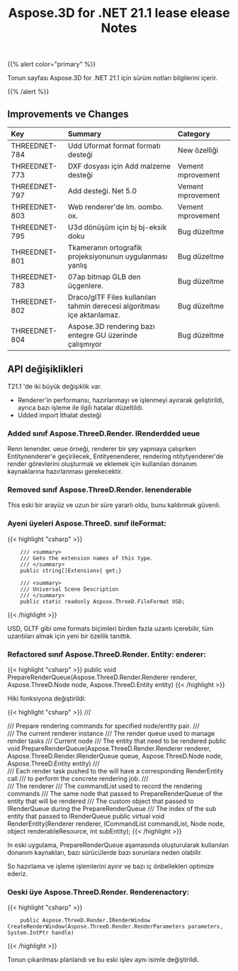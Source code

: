 ﻿---
title: Aspose.3D for .NET 21.1 lease elease Notes
type: docs
weight: 12
url: /tr/net/aspose-3d-for-net-21-1-release-notes/
---
{{% alert color="primary" %}}

Tonun sayfası Aspose.3D for .NET 21.1 için sürüm notları bilgilerini içerir.

{{% /alert %}}
## **Improvements ve Changes**

|**Key**|**Summary**|**Category**|
|:- |:- |:- |
|THREEDNET-784 |Udd Uformat format formatı desteği|New özelliği|
|THREEDNET-773 |DXF dosyası için Add malzeme desteği|Vement mprovement|
|THREEDNET-797 |Add desteği. Net 5.0|Vement mprovement|
|THREEDNET-803 |Web renderer'de Im. oombo. ox.|Vement mprovement|
|THREEDNET-795 |U3d dönüşüm için bj bj-eksik doku|Bug düzeltme|
|THREEDNET-801 |Tkameranın ortografik projeksiyonunun uygulanması yanlış|Bug düzeltme|
|THREEDNET-783 |07ap bitmap GLB den üçgenlere.|Bug düzeltme|
|THREEDNET-802 |Draco/glTF Files kullanılan tahmin derecesi algoritması içe aktarılamaz.|Bug düzeltme|
|THREEDNET-804 |Aspose.3D rendering bazı entegre GU üzerinde çalışmıyor|Bug düzeltme|



## API değişiklikleri ##

T21.1 'de iki büyük değişiklik var.

* Renderer'in performansı, hazırlanmayı ve işlenmeyi ayırarak geliştirildi, ayrıca bazı işleme ile ilgili hatalar düzeltildi.
* Udded import İthalat desteği

### Added sınıf Aspose.ThreeD.Render. IRenderdded ueue

Renn Ienender. ueue örneği, renderer bir şey yapmaya çalışırken Entitynenderer'e geçirilecek, Entityenenderer, rendering ntitytyenderer'de render görevlerini oluşturmak ve eklemek için kullanılan donanım kaynaklarına hazırlanması gerekecektir.


### Removed sınıf Aspose.ThreeD.Render. Ienenderable

This eski bir arayüz ve uzun bir süre yararlı oldu, bunu kaldırmak güvenli.


### Ayeni üyeleri Aspose.ThreeD. sınıf ileFormat:

{{< highlight "csharp" >}}

        /// <summary>
        /// Gets the extension names of this type.
        /// </summary>
        public string[]Extensions{ get;}

        /// <summary>
        /// Universal Scene Description
        /// </summary>
        public static readonly Aspose.ThreeD.FileFormat USD;
{{< /highlight >}}

USD, GLTF gibi ome formats biçimleri birden fazla uzantı içerebilir, tüm uzantıları almak için yeni bir özellik tanıttık.


### Refactored sınıf Aspose.ThreeD.Render. Entity: enderer:

{{< highlight "csharp" >}}
        public void PrepareRenderQueue(Aspose.ThreeD.Render.Renderer renderer, Aspose.ThreeD.Node node, Aspose.ThreeD.Entity entity)
{{< /highlight >}}

Hiki fonksiyona değiştirildi:

{{< highlight "csharp" >}}
        /// <summary>
        /// Prepare rendering commands for specified node/entity pair.
        /// </summary>
        /// <param name="renderer">The current renderer instance</param>
        /// <param name="queue">The render queue used to manage render tasks</param>
        /// <param name="node">Current node</param>
        /// <param name="entity">The entity that need to be rendered</param>
        public void PrepareRenderQueue(Aspose.ThreeD.Render.Renderer renderer, Aspose.ThreeD.Render.IRenderQueue queue, Aspose.ThreeD.Node node, Aspose.ThreeD.Entity entity)
        /// <summary>
        /// Each render task pushed to the <see cref="IRenderQueue"/> will have a corresponding RenderEntity call
        /// to perform the concrete rendering job.
        /// </summary>
        /// <param name="renderer">The renderer</param>
        /// <param name="commandList">The commandList used to record the rendering commands</param>
        /// <param name="node">The same node that passed to PrepareRenderQueue of the entity that will be rendered </param>
        /// <param name="renderableResource">The custom object that passed to IRenderQueue during the PrepareRenderQueue </param>
        /// <param name="subEntity">The index of the sub entity that passed to IRenderQueue</param>
        public virtual void RenderEntity(Renderer renderer, ICommandList commandList, Node node, object renderableResource, int subEntity);
{{< /highlight >}}

In eski uygulama, PrepareRenderQueue aşamasında oluşturularak kullanılan donanım kaynakları, bazı sürücülerde bazı sorunlara neden olabilir.

So hazırlama ve işleme işlemlerini ayırır ve bazı iç önbellekleri optimize ederiz.


### Oeski üye Aspose.ThreeD.Render. Renderenactory:


{{< highlight "csharp" >}}

        public Aspose.ThreeD.Render.IRenderWindow CreateRenderWindow(Aspose.ThreeD.Render.RenderParameters parameters, System.IntPtr handle)

{{< /highlight >}}

Tonun çıkarılması planlandı ve bu eski işlev aynı isimle değiştirildi.

